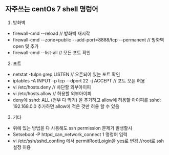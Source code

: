 ## 자주쓰는 centOs 7 shell 명렁어

1. 방화벽
* firewall-cmd --reload // 방화벽 재시작
* firewall-cmd --zone=public --add-port=8888/tcp --permanent // 방화벽 open 및 추가
* firewall-cmd --list-all // 모든 포트 확인

2. 포트
* netstat -tulpn grep LISTEN // 오픈되어 있는 포트 확인
* iptables -A INPUT -p tcp --dport 22 -j ACCEPT // 포트 오픈 허용
* vi /etc/hosts.deny // 차단할 외부아이피
* vi /etc/hosts.allow // 허용할 외부아이피
* deny에 sshd: ALL (전부 다 막기) 을 추가하고 allow에 허용할 아이피를 sshd: 192.168.0.0 추가하면 allow에 적은 것만 허용 할 수 있음

3. 기타
* 위에 있는 방법을 다 사용해도 ssh permission 문제가 발생할시
* Setsebool -P httpd_can_network_connect 1 명렁어 입력
* vi /etc/ssh/sshd_confing 에서 permitRootLoigin을 yes로 변경 //root로 ssh 설정 허용 